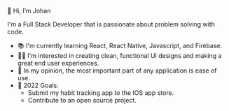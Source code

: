  👋 Hi, I’m Johan
 
 I'm a Full Stack Developer that is passionate about problem solving with code.
- 📚 I'm currently learning React, React Native, Javascript, and Firebase.
- 👨‍💻 I'm interested in creating clean, functional UI designs and making a great end user experiences.
- 💭 In my opinion, the most important part of any application is ease of use. 
- 🌱 2022 Goals:
  - Submit my habit tracking app to the IOS app store.
  - Contribute to an open source project.



<!---
theinventor27/theinventor27 is a ✨ special ✨ repository because its `README.md` (this file) appears on your GitHub profile.
You can click the Preview link to take a look at your changes.
--->

